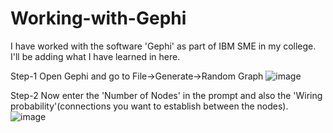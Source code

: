 # Working-with-Gephi

I have worked with the software 'Gephi' as part of IBM SME in my college.
I'll be adding what I have learned in here.


Step-1
Open Gephi and go to File->Generate->Random Graph
![image](https://user-images.githubusercontent.com/82569847/222902762-18745a1e-af9d-4dbe-bf8b-832d8470c478.png)

Step-2
Now enter the 'Number of Nodes' in the prompt and also the 'Wiring probability'(connections you want to establish between the nodes).
![image](https://user-images.githubusercontent.com/82569847/222903287-10421ee4-1945-4f18-896c-3f58662ac2fb.png)

